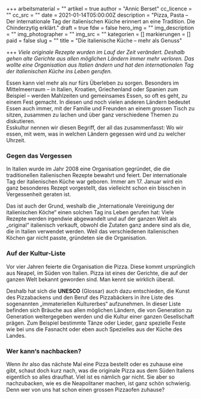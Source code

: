 +++
arbeitsmaterial = ""
artikel = true
author = "Annic Berset"
cc_licence = ""
cc_src = ""
date = 2021-01-14T05:00:00Z
description = "Pizza, Pasta – Der internationale Tag der italienischen Küche erinnert an eine Tradition. Die Chinderzytig erklärt."
draft = true
fdw = false
hero_img = ""
img_description = ""
img_photographer = ""
img_src = ""
kategorien = []
markierungen = []
paid = false
slug = ""
title = "Die italienische Küche – mehr als Genuss"

+++
_Viele originale Rezepte wurden im Lauf der Zeit verändert. Deshalb gehen alte Gerichte aus allen möglichen Ländern immer mehr verloren. Das wollte eine Organisation aus Italien ändern und hat den internationalen Tag der italienischen Küche ins Leben gerufen._

Essen kann viel mehr als nur fürs Überleben zu sorgen. Besonders im Mittelmeerraum – in Italien, Kroatien, Griechenland oder Spanien zum Beispiel – werden Mahlzeiten und gemeinsames Essen, so oft es geht, zu einem Fest gemacht. In diesen und noch vielen anderen Ländern bedeutet Essen auch immer, mit der Familie und Freunden an einem grossen Tisch zu sitzen, zusammen zu lachen und über ganz verschiedene Themen zu diskutieren.  
Esskultur nennen wir diesen Begriff, der all das zusammenfasst: Wo wir essen, mit wem, was in welchen Ländern gegessen wird und zu welcher Uhrzeit.

### Gegen das Vergessen

In Italien wurde im Jahr 2008 eine Organisation gegründet, die die traditionellen italienischen Rezepte bewahrt und feiert. Der internationale Tag der italienischen Küche war geboren. Immer am 17. Januar wird ein ganz besonderes Rezept vorgestellt, das vielleicht schon ein bisschen in Vergessenheit geraten ist.

Das ist auch der Grund, weshalb die „Internationale Vereinigung der italienischen Köche“ einen solchen Tag ins Leben gerufen hat: Viele Rezepte werden irgendwie abgewandelt und auf der ganzen Welt als „original“ italienisch verkauft, obwohl die Zutaten ganz andere sind als die, die in Italien verwendet werden. Weil das verschiedenen italienischen Köchen gar nicht passte, gründeten sie die Organisation.

### Auf der Kultur-Liste

Vor vier Jahren feierte die Organisation die Pizza. Diese kommt ursprünglich aus Neapel, im Süden von Italien. Pizza ist eines der Gerichte, die auf der ganzen Welt bekannt geworden sind. Man kennt sie wirklich überall.

Deshalb hat sich die **UNESCO** (Glossar) auch dazu entschieden, die Kunst des Pizzabackens und den Beruf des Pizzabäckers in ihre Liste des sogenannten „immateriellen Kulturerbes“ aufzunehmen. In dieser Liste befinden sich Bräuche aus allen möglichen Ländern, die von Generation zu Generation weitergegeben werden und die Kultur einer ganzen Gesellschaft prägen. Zum Beispiel bestimmte Tänze oder Lieder, ganz spezielle Feste wie bei uns die Fasnacht oder eben auch Spezielles aus der Küche des Landes.

### Wer kann‘s nachbacken?

Wenn ihr also das nächste Mal eine Pizza bestellt oder es zuhause eine gibt, schaut doch kurz nach, was die originale Pizza aus dem Süden Italiens eigentlich so alles draufhat. Viel ist es nämlich gar nicht. Sie aber so nachzubacken, wie es die Neapolitaner machen, ist ganz schön schwierig. Denn wer von uns hat schon einen grossen Pizzaofen zuhause?